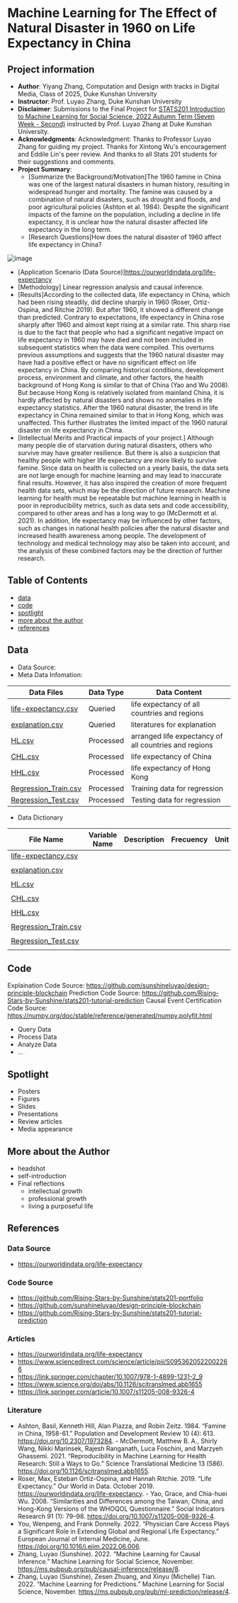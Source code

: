 # Machine Learning for The Effect of Natural Disaster in 1960 on Life Expectancy in China
## Project information
- **Author**: Yiyang Zhang, Computation and Design with tracks in Digital Media, Class of 2025, Duke Kunshan University
- **Instructor**: Prof. Luyao Zhang, Duke Kunshan University
- **Disclaimer**: Submissions to the Final Project for [STATS201 Introduction to Machine Learning for Social Science, 2022 Autumn Term (Seven Week - Second)](https://ms.pubpub.org/) instructed by Prof. Luyao Zhang at Duke Kunshan University.
- **Acknowledgments**: Acknowledgment: Thanks to Professor Luyao Zhang for guiding my project. Thanks for Xintong Wu's encouragement and Eddile Lin's peer review. And thanks to all Stats 201 students for their suggestions and comments.
- **Project Summary**: 
  - [Summarize the Background/Motivation]The 1960 famine in China was one of the largest natural disasters in human history, resulting in widespread hunger and mortality. The famine was caused by a combination of natural disasters, such as drought and floods, and poor agricultural policies (Ashton et al. 1984). Despite the significant impacts of the famine on the population, including a decline in life expectancy, it is unclear how the natural disaster affected life expectancy in the long term.
  - [Research Questions]How does the natural disaster of 1960 affect life expectancy in China?

![image](https://github.com/Rising-Stars-by-Sunshine/stats201-FinalProject-Yiyang/blob/main/spotlight/figures/Chatgpt%20answer.png)

  - [Application Scenario (Data Source)]https://ourworldindata.org/life-expectancy
  - [Methodology] Linear regression analysis and causal inference.
  - [Results]According to the collected data, life expectancy in China, which had been rising steadily, did decline sharply in 1960 (Roser, Ortiz-Ospina, and Ritchie 2019). But after 1960, it showed a different change than predicted.
Contrary to expectations, life expectancy in China rose sharply after 1960 and almost kept rising at a similar rate. This sharp rise is due to the fact that people who had a significant negative impact on life expectancy in 1960 may have died and not been included in subsequent statistics when the data were compiled. This overturns previous assumptions and suggests that the 1960 natural disaster may have had a positive effect or have no significant effect on life expectancy in China. 
By comparing historical conditions, development process, environment and climate, and other factors, the health background of Hong Kong is similar to that of China (Yao and Wu 2008). But because Hong Kong is relatively isolated from mainland China, it is hardly affected by natural disasters and shows no anomalies in life expectancy statistics. After the 1960 natural disaster, the trend in life expectancy in China remained similar to that in Hong Kong, which was unaffected. This further illustrates the limited impact of the 1960 natural disaster on life expectancy in China.
  - [Intellectual Merits and Practical impacts of your project.] Although many people die of starvation during natural disasters, others who survive may have greater resilience. But there is also a suspicion that healthy people with higher life expectancy are more likely to survive famine.
Since data on health is collected on a yearly basis, the data sets are not large enough for machine learning and may lead to inaccurate final results. However, it has also inspired the creation of more frequent health data sets, which may be the direction of future research. Machine learning for health must be repeatable but machine learning in health is poor in reproducibility metrics, such as data sets and code accessibility, compared to other areas and has a long way to go (McDermott et al. 2021).
In addition, life expectancy may be influenced by other factors, such as changes in national health policies after the natural disaster and increased health awareness among people. The development of technology and medical technology may also be taken into account, and the analysis of these combined factors may be the direction of further research.

## Table of Contents
- [data](https://github.com/Rising-Stars-by-Sunshine/stats201-FinalProject-Yiyang/blob/main/README.md#Data)
- [code](https://github.com/Rising-Stars-by-Sunshine/stats201-FinalProject-Yiyang/blob/main/README.md#Code)
- [spotlight](https://github.com/Rising-Stars-by-Sunshine/stats201-FinalProject-Yiyang/blob/main/README.md#Spotlight)
- [more about the author](https://github.com/Rising-Stars-by-Sunshine/stats201-FinalProject-Yiyang/blob/main/README.md#More_about_the_Author)
- [references](https://github.com/Rising-Stars-by-Sunshine/stats201-FinalProject-Yiyang/blob/main/README.md#References)



## Data
- Data Source:
- Meta Data Infomation:

| Data Files | Data Type | Data Content |
| ----- | ----- | ----- | 
|  [life-expectancy.csv](https://github.com/Rising-Stars-by-Sunshine/stats201-FinalProject-Yiyang/blob/main/data/life-expectancy.csv)| Queried | life expectancy of all countries and regions | 
| [explanation.csv](https://github.com/Rising-Stars-by-Sunshine/stats201-FinalProject-Yiyang/blob/main/data/explanation.csv) | Queried | literatures for explanation| 
| [HL.csv](https://github.com/Rising-Stars-by-Sunshine/stats201-FinalProject-Yiyang/blob/main/data/HL.csv) | Processed | arranged life expectancy of all countries and regions | 
| [CHL.csv](https://github.com/Rising-Stars-by-Sunshine/stats201-FinalProject-Yiyang/blob/main/data/CHL.csv) | Processed | life expectancy of China | 
| [HHL.csv](https://github.com/Rising-Stars-by-Sunshine/stats201-FinalProject-Yiyang/blob/main/data/HHL.csv) | Processed | life expectancy of Hong Kong | 
| [Regression_Train.csv](https://github.com/Rising-Stars-by-Sunshine/stats201-FinalProject-Yiyang/blob/main/data/Regression_Train.csv) | Processed | Training data for regression | 
| [Regression_Test.csv](https://github.com/Rising-Stars-by-Sunshine/stats201-FinalProject-Yiyang/blob/main/data/Regression_Test.csv) | Processed | Testing data for regression | 

- Data Dictionary

| File Name | Variable Name | Description | Frecuency | Unit | Type |
| ----- | ----- | ----- | ----- | ----- | ----- |
|  [life-expectancy.csv](https://github.com/Rising-Stars-by-Sunshine/stats201-FinalProject-Yiyang/blob/main/data/life-expectancy.csv)|  |  |  |  |  |  |
|  |  |  |  |  |  |
| [explanation.csv](https://github.com/Rising-Stars-by-Sunshine/stats201-FinalProject-Yiyang/blob/main/data/explanation.csv) |  |  |  |  |  |  |
|  |  |  |  |  |  |
| [HL.csv](https://github.com/Rising-Stars-by-Sunshine/stats201-FinalProject-Yiyang/blob/main/data/HL.csv) |  |  |  |  |  |  |
|  |  |  |  |  |  |
| [CHL.csv](https://github.com/Rising-Stars-by-Sunshine/stats201-FinalProject-Yiyang/blob/main/data/CHL.csv) |  |  |  |  |  |  |
|  |  |  |  |  |  |
| [HHL.csv](https://github.com/Rising-Stars-by-Sunshine/stats201-FinalProject-Yiyang/blob/main/data/HHL.csv) |  |  |  |  |  |  |
|  |  |  |  |  |  |
| [Regression_Train.csv](https://github.com/Rising-Stars-by-Sunshine/stats201-FinalProject-Yiyang/blob/main/data/Regression_Train.csv) |  |  |  |  |  |  |
|  |  |  |  |  |  |
| [Regression_Test.csv](https://github.com/Rising-Stars-by-Sunshine/stats201-FinalProject-Yiyang/blob/main/data/Regression_Test.csv) |  |  |  |  |  |  |
|  |  |  |  |  |  |


## Code
Explaination Code Source: https://github.com/sunshineluyao/design-principle-blockchain
Prediction Code Source: https://github.com/Rising-Stars-by-Sunshine/stats201-tutorial-prediction
Causal Event Certification Code Source: https://numpy.org/doc/stable/reference/generated/numpy.polyfit.html
- Query Data
- Process Data
- Analyze Data
- ...

## Spotlight
- Posters
- Figures
- Slides
- Presentations
- Review articles
- Media appearance

## More about the Author
- headshot
- self-introduction
- Final reflections 
  - intellectual growth
  - professional growth
  - living a purposeful life

## References

### Data Source
- https://ourworldindata.org/life-expectancy
### Code Source
- https://github.com/Rising-Stars-by-Sunshine/stats201-portfolio
- https://github.com/sunshineluyao/design-principle-blockchain
- https://github.com/Rising-Stars-by-Sunshine/stats201-tutorial-prediction
### Articles
- https://ourworldindata.org/life-expectancy
- https://www.sciencedirect.com/science/article/pii/S0953620522002266
- https://link.springer.com/chapter/10.1007/978-1-4899-1231-2_9
- https://www.science.org/doi/abs/10.1126/scitranslmed.abb1655
- https://link.springer.com/article/10.1007/s11205-008-9326-4
### Literature
- Ashton, Basil, Kenneth Hill, Alan Piazza, and Robin Zeitz. 1984. “Famine in China, 1958-61.” Population and Development Review 10 (4): 613. https://doi.org/10.2307/1973284.
‌- McDermott, Matthew B. A., Shirly Wang, Nikki Marinsek, Rajesh Ranganath, Luca Foschini, and Marzyeh Ghassemi. 2021. “Reproducibility in Machine Learning for Health Research: Still a Ways to Go.” Science Translational Medicine 13 (586). https://doi.org/10.1126/scitranslmed.abb1655.
- Roser, Max, Esteban Ortiz-Ospina, and Hannah Ritchie. 2019. “Life Expectancy.” Our World in Data. October 2019. https://ourworldindata.org/life-expectancy.
‌- Yao, Grace, and Chia-huei Wu. 2008. “Similarities and Differences among the Taiwan, China, and Hong-Kong Versions of the WHOQOL Questionnaire.” Social Indicators Research 91 (1): 79–98. https://doi.org/10.1007/s11205-008-9326-4.
- You, Wenpeng, and Frank Donnelly. 2022. “Physician Care Access Plays a Significant Role in Extending Global and Regional Life Expectancy.” European Journal of Internal Medicine, June. https://doi.org/10.1016/j.ejim.2022.06.006.
- Zhang, Luyao (Sunshine). 2022. “Machine Learning for Causal Inference.” Machine Learning for Social Science, November. https://ms.pubpub.org/pub/causal-inference/release/8.
- Zhang, Luyao (Sunshine), Zesen Zhuang, and Xinyu (Michelle) Tian. 2022. “Machine Learning for Predictions.” Machine Learning for Social Science, November. https://ms.pubpub.org/pub/ml-prediction/release/4.
‌

